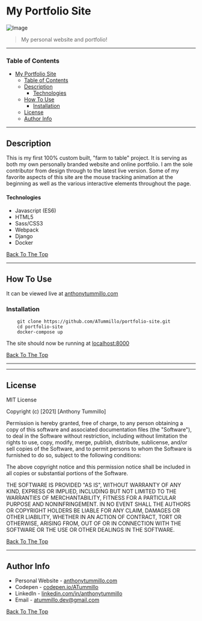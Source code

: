 # My Portfolio Site

![Image](https://drive.google.com/uc?export=view&id=1w4NZCoaAihV6emR45mIQp813VJWyigXn)

> My personal website and portfolio!

---
### Table of Contents

- [My Portfolio Site](#my-portfolio-site)
    - [Table of Contents](#table-of-contents)
  - [Description](#description)
      - [Technologies](#technologies)
  - [How To Use](#how-to-use)
    - [Installation](#installation)
  - [License](#license)
  - [Author Info](#author-info)

---

## Description

This is my first 100% custom built, "farm to table" project. It is serving as both my own personally branded website and online portfolio. I am the sole contributor from design through to the latest live version. Some of my favorite aspects of this site are the mouse tracking animation at the beginning as well as the various interactive elements throughout the page. 

#### Technologies

- Javascript (ES6)
- HTML5
- Sass/CSS3
- Webpack
- Django
- Docker

[Back To The Top](#my-portfolio-site)

---

## How To Use

It can be viewed live at [anthonytummillo.com](https://anthonytummillo.com)

### Installation

```unix
    git clone https://github.com/ATummillo/portfolio-site.git
    cd portfolio-site
    docker-compose up
```
The site should now be running at [localhost:8000](http://localhost:8000)

[Back To The Top](#my-portfolio-site)

---

---

## License

MIT License

Copyright (c) [2021] [Anthony Tummillo]

Permission is hereby granted, free of charge, to any person obtaining a copy
of this software and associated documentation files (the "Software"), to deal
in the Software without restriction, including without limitation the rights
to use, copy, modify, merge, publish, distribute, sublicense, and/or sell
copies of the Software, and to permit persons to whom the Software is
furnished to do so, subject to the following conditions:

The above copyright notice and this permission notice shall be included in all
copies or substantial portions of the Software.

THE SOFTWARE IS PROVIDED "AS IS", WITHOUT WARRANTY OF ANY KIND, EXPRESS OR
IMPLIED, INCLUDING BUT NOT LIMITED TO THE WARRANTIES OF MERCHANTABILITY,
FITNESS FOR A PARTICULAR PURPOSE AND NONINFRINGEMENT. IN NO EVENT SHALL THE
AUTHORS OR COPYRIGHT HOLDERS BE LIABLE FOR ANY CLAIM, DAMAGES OR OTHER
LIABILITY, WHETHER IN AN ACTION OF CONTRACT, TORT OR OTHERWISE, ARISING FROM,
OUT OF OR IN CONNECTION WITH THE SOFTWARE OR THE USE OR OTHER DEALINGS IN THE
SOFTWARE.

[Back To The Top](#my-portfolio-site)

---

## Author Info

- Personal Website - [anthonytummillo.com](https://anthonytummillo.com)
- Codepen - [codepen.io/ATummillo](https://codepen.io/ATummillo/)
- LinkedIn - [linkedin.com/in/anthonytummillo](https://www.linkedin.com/in/anthonytummillo/)
- Email - atummillo.dev@gmail.com

[Back To The Top](#my-portfolio-site)
